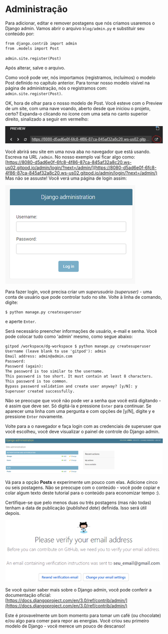 # Administração

Para adicionar, editar e remover postagens que nós criamos usaremos o Django admin. Vamos abrir o arquivo `blog/admin.py` e substituir seu conteúdo por:

```text
from django.contrib import admin
from .models import Post

admin.site.register(Post)
```

Após alterar, salve o arquivo.

Como você pode ver, nós importamos \(registramos, incluímos\) o modelo Post definido no capítulo anterior. Para tornar nosso modelo visível na página de administração, nós o registramos com: `admin.site.register(Post)`.

OK, hora de olhar para o nosso modelo de Post. Você esteve com o Preview de um site, com uma nave voando, aberto desde que iniciou o projeto, certo? Expanda-o clicando no ícone com uma seta no canto superior direito, sinalizado  a seguir em vermelho:

![Barra de URL do preview do site](.gitbook/assets/image%20%2834%29.png)

Você abrirá seu site em uma nova aba no navegador que está usando. Escreva na URL `/admin`. No nosso exemplo vai ficar algo como: [https://8080-d5ad6e0f-6fc8-4f86-87ca-845af32a8c20.ws-us02.gitpod.io/admin/login/?next=/admin/](https://8080-d5ad6e0f-6fc8-4f86-87ca-845af32a8c20.ws-us02.gitpod.io/admin/login/?next=/admin/) Mas não se assuste! Você verá uma página de login assim:

![](.gitbook/assets/image%20%2838%29.png)

Para fazer login, você precisa criar um _superusuário \(superuser\)_ - uma conta de usuário que pode controlar tudo no site. Volte à linha de comando, digite:

```text
$ python manage.py createsuperuser
```

e aperte `Enter`.

Será necessário preencher informações de usuário, e-mail e senha. Você pode colocar tudo como 'admin' mesmo, como segue abaixo:

```text
gitpod /workspace/dg-workspace $ python manage.py createsuperuser
Username (leave blank to use 'gitpod'): admin
Email address: admin@admin.com
Password: 
Password (again): 
The password is too similar to the username.
This password is too short. It must contain at least 8 characters.
This password is too common.
Bypass password validation and create user anyway? [y/N]: y
Superuser created successfully.
```

Não se preocupe que você não pode ver a senha que você está digitando - é assim que deve ser. Só digitá-la e pressione `Enter` para continuar. Se aparecer uma linha com uma pergunta e com opções de \[y/N\], digite y e pressione `Enter` novamente.

Volte para a o navegador e faça login com as credenciais de superuser que você escolheu, você deve visualizar o painel de controle do Django admin.

![Tela de usu&#xE1;rio administrador do Django](.gitbook/assets/image%20%2830%29.png)

Vá para a opção **Posts** e experimente um pouco com elas. Adicione cinco ou seis postagens. Não se preocupe com o conteúdo - você pode copiar e colar algum texto deste tutorial para o conteúdo para economizar tempo :\).

Certifique-se que pelo menos duas ou três postagens \(mas não todas\) tenham a data de publicação \(_published date_\) definida. Isso será útil depois.

![Tela de adicionar postagens no Django](.gitbook/assets/image%20%286%29.png)

Se você quiser saber mais sobre o Django admin, você pode conferir a documentação oficial: [https://docs.djangoproject.com/en/3.0/ref/contrib/admin/](https://docs.djangoproject.com/en/3.0/ref/contrib/admin/)

Este é provavelmente um bom momento para tomar um café \(ou chocolate\) e/ou algo para comer para repor as energias. Você criou seu primeiro modelo de Django - você merece um pouco de descanso!

